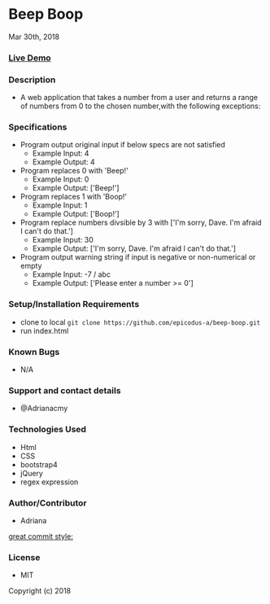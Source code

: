 # Beep Boop 
Mar 30th, 2018

### [Live Demo](https://epicodus-a.github.io/beep-boop/)

### Description
- A web application that takes a number from a user and returns a range of numbers from 0 to the chosen number,with the following exceptions:

### Specifications
- Program output original input if below specs are not satisfied
  - Example Input: 4
  - Example Output: 4
- Program replaces 0 with 'Beep!'
  - Example Input: 0
  - Example Output: ['Beep!']
- Program replaces 1 with 'Boop!'
  - Example Input: 1
  - Example Output: ['Boop!']
- Program replace numbers divsible by 3 with ['I\'m sorry, Dave. I'm afraid I can't do that.']
  - Example Input: 30
  - Example Output: ['I\'m sorry, Dave. I'm afraid I can't do that.']
- Program output warning string if input is negative or non-numerical or empty
  - Example Input: -7 / abc
  - Example Output: ['Please enter a number >= 0']


### Setup/Installation Requirements
- clone to local `git clone https://github.com/epicodus-a/beep-boop.git`
- run index.html 

### Known Bugs
- N/A

### Support and contact details
- @Adrianacmy

### Technologies Used
- Html
- CSS
- bootstrap4
- jQuery
- regex expression

### Author/Contributor
- Adriana

[great commit style:](https://udacity.github.io/git-styleguide/)
### License
- MIT

Copyright (c) 2018